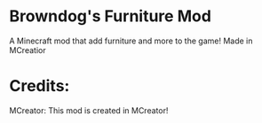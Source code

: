 # Browndog's Furniture Mod
A Minecraft mod that add furniture and more to the game! Made in MCreatior
# Credits:

MCreator: This mod is created in MCreator!
